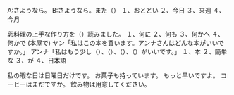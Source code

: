 A:さようなら。
B:さようなら。また（）
１、おととい
２、今日
３、来週
４、今月

<!-- (川で)
A:見てください。小さな魚がたくさん（）よ。
B:本当ですね。30匹くらいいますね。
１、およぎます
２、今日
３、来週
４、今月 -->

卵料理の上手な作り方を（）読みました。
１、何に
２、何も
３、何かへ
４、何かで
(本屋で)
ヤン「私はこの本を買います。アンナさんはどんな本がいいですか。」
アンナ「私はもう少し（）、（）、（）、（）がいいです。」
１、本
２、簡単な
３、が
４、日本語

私の暇な日は日曜日だけです。
お菓子も持っています。
もっと早いですよ。
コーヒーはまだですか。
飲み物は用意してください。